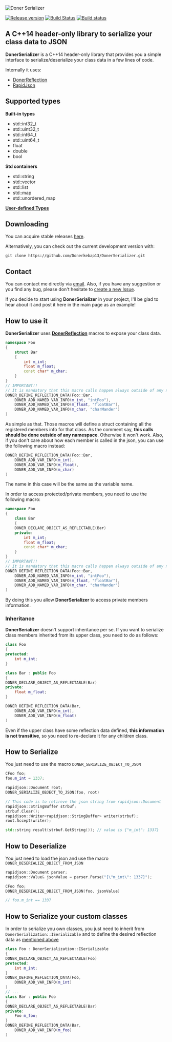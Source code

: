 

![Doner Serializer](https://i.imgur.com/DOJNofX.png)

[![Release version](https://img.shields.io/badge/release-v1.0.0-blue.svg)](https://github.com/Donerkebap13/DonerSerializer/releases/tag/1.0.0) [![Build Status](https://travis-ci.org/Donerkebap13/DonerSerializer.svg?branch=master)](https://travis-ci.org/Donerkebap13/DonerSerializer) [![Build status](https://ci.appveyor.com/api/projects/status/tvfolb6nui3eflyq/branch/master?svg=true)](https://ci.appveyor.com/project/Donerkebap13/donerserializer/branch/master)

## A C++14 header-only library to serialize your class data to JSON

**DonerSerializer** is a C++14 header-only library that provides you a simple interface to serialize/deserialize your class data in a few lines of code.

Internally it uses: 
- [DonerReflection](https://github.com/Donerkebap13/DonerReflection)
- [RapidJson](https://github.com/Tencent/rapidjson)
## Supported types
**Built-in types**
- std::int32_t
- std::uint32_t
- std::int64_t
- std::uint64_t
- float
- double
- bool

**Std containers**
- std::string
- std::vector
- std::list
- std::map
- std::unordered_map

**[User-defined Types](#how-to-serialize-your-custom-classes)**


## Downloading

You can acquire stable releases [here](https://github.com/Donerkebap13/DonerSerializer/releases).

Alternatively, you can check out the current development version with:

```
git clone https://github.com/Donerkebap13/DonerSerializer.git
```
## Contact

You can contact me directly via [email](mailto:donerkebap13@gmail.com).
Also, if you have any suggestion or you find any bug, please don't hesitate to [create a new Issue](https://github.com/Donerkebap13/DonerReflection/issues).

If you decide to start using **DonerSerializer** in your project, I'll be glad to hear about it and post it here in the main page as an example!
## How to use it
**DonerSerializer** uses **[DonerReflection](https://github.com/Donerkebap13/DonerReflection)** macros to expose your class data.
```c++
namespace Foo
{
	struct Bar
	{
		int m_int;
		float m_float;
		const char* m_char;
	}
}
// IMPORTANT!!
// It is mandatory that this macro calls happen always outside of any namespace
DONER_DEFINE_REFLECTION_DATA(Foo::Bar,
	DONER_ADD_NAMED_VAR_INFO(m_int, "intFoo"),
	DONER_ADD_NAMED_VAR_INFO(m_float, "floatBar"),
	DONER_ADD_NAMED_VAR_INFO(m_char, "charMander")
)
```
As simple as that. Those macros will define a struct containing all the registered members info for that class. As the comment say, **this calls should be done outside of any namespace**. Otherwise it won't work.
Also, if you don't care about how each member is called in the json, you can use the following macro instead:
```c++
DONER_DEFINE_REFLECTION_DATA(Foo::Bar,
	DONER_ADD_VAR_INFO(m_int),
	DONER_ADD_VAR_INFO(m_float),
	DONER_ADD_VAR_INFO(m_char)
)
```
The name in this case will be the same as the variable name.

In order to access protected/private members, you need to use the following macro:
```c++
namespace Foo
{
	class Bar
	{
	DONER_DECLARE_OBJECT_AS_REFLECTABLE(Bar)
	private:
		int m_int;
		float m_float;
		const char* m_char;
	}
}
// IMPORTANT!!
// It is mandatory that this macro calls happen always outside of any namespace
DONER_DEFINE_REFLECTION_DATA(Foo::Bar,
	DONER_ADD_NAMED_VAR_INFO(m_int, "intFoo"),
	DONER_ADD_NAMED_VAR_INFO(m_float, "floatBar"),
	DONER_ADD_NAMED_VAR_INFO(m_char, "charMander")
)
```
By doing this you allow **DonerSerializer** to access private members information.
### Inheritance
**DonerSerializer** doesn't support inheritance per se. If you want to serialize class members inherited from its upper class, you need to do as follows:
```c++
class Foo
{
protected:
	int m_int;
}

class Bar : public Foo
{
DONER_DECLARE_OBJECT_AS_REFLECTABLE(Bar)
private:
	float m_float;
}

DONER_DEFINE_REFLECTION_DATA(Bar,
	DONER_ADD_VAR_INFO(m_int),
	DONER_ADD_VAR_INFO(m_float)
)
```
Even if the upper class have some reflection data defined, **this information is not transitive**, so you need to re-declare it for any children class.
## How to Serialize
You just need to use the macro ``DONER_SERIALIZE_OBJECT_TO_JSON``
```c++
CFoo foo;
foo.m_int = 1337;

rapidjson::Document root;
DONER_SERIALIZE_OBJECT_TO_JSON(foo, root)

// This code is to retireve the json string from rapidjson::Document
rapidjson::StringBuffer strbuf;
strbuf.Clear();
rapidjson::Writer<rapidjson::StringBuffer> writer(strbuf);
root.Accept(writer);

std::string result(strbuf.GetString()); // value is {"m_int": 1337}
```
## How to Deserialize
You just need to load the json and use the macro ``DONER_DESERIALIZE_OBJECT_FROM_JSON``
```c++
rapidjson::Document parser;
rapidjson::Value& jsonValue = parser.Parse("{\"m_int\": 1337}");

CFoo foo;
DONER_DESERIALIZE_OBJECT_FROM_JSON(foo, jsonValue)

// foo.m_int == 1337 
```
## How to Serialize your custom classes
In order to serialize you own classes, you just need to inherit from ``DonerSerialization::ISerializable`` and to define the desired reflection data as [mentioned above](#how-to-use-it)
```c++
class Foo : DonerSerialization::ISerializable
{
DONER_DECLARE_OBJECT_AS_REFLECTABLE(Foo)
protected:
	int m_int;
}
DONER_DEFINE_REFLECTION_DATA(Foo,
	DONER_ADD_VAR_INFO(m_int)
)
// ...
class Bar : public Foo
{
DONER_DECLARE_OBJECT_AS_REFLECTABLE(Bar)
private:
	Foo m_foo;
}
DONER_DEFINE_REFLECTION_DATA(Bar,
	DONER_ADD_VAR_INFO(m_foo)
)
```
